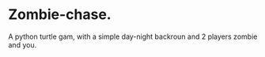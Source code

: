 # Zombie-chase.
A python turtle gam, with a simple day-night backroun and 2 players zombie and you.
